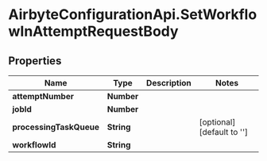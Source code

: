 # AirbyteConfigurationApi.SetWorkflowInAttemptRequestBody

## Properties

Name | Type | Description | Notes
------------ | ------------- | ------------- | -------------
**attemptNumber** | **Number** |  | 
**jobId** | **Number** |  | 
**processingTaskQueue** | **String** |  | [optional] [default to &#39;&#39;]
**workflowId** | **String** |  | 


